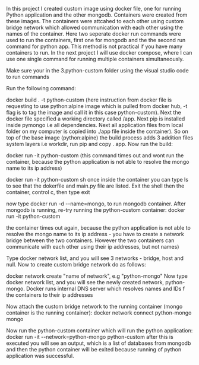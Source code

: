 In this project I created custom image using docker file, one for running Python application and the other mongodb. Containers were created from these images. The containers were attcahed to each other using custom bridge network which allowed communication with each other using the names of the container. Here two seperate docker run commands were used to run the containers, first one for mongodb and the the second run command for python app. This method is not practical if you have many containers to run. In the next project I will use docker compose, where I can use one single command for running multiple containers simultaneously.

Make sure your in the 3.python-custom folder using the visual studio code to run commands

Run the following command:

docker build . -t python-custom (here instruction from docker file is requesting to use python:alpine image which is pulled from docker hub, -t flag is to tag the image and call it in this case python-custom). Next the docker file specified a working directory called /app. Next pip is installed inside pymongo i.e all dependencies. Next all application files from local folder on my computer is copied into ./app file inside the container). So on top of the base image (python:alpine) the build process adds 3 addition files system layers i.e workdir, run pip and copy . app. Now run the build:

docker run -it python-custom (this command times out and wont run the container, because the python application is not able to resolve the mongo name to its ip address)

docker run -it python-custom sh
once inside the container you can type ls to see that the dokerfile and main.py file are listed. Exit the shell then the container, control c, then type exit

now type docker run -d --name=mongo, to run mongodb container. After mongodb is running, re-try running the python-custom container:
docker run -it python-custom

the container times out again, because the python application is not able to resolve the mongo name to its ip address - you have to create a network bridge between the two containers. However the two containers can communicate with each other using their ip addresses, but not names)

Type docker network list, and you will see 3 networks - bridge, host and null.
Now to create custom bridge network do as follows:

docker network create "name of network", e.g "python-mongo"
Now type docker network list, and you will see the newly created network, python-mongo. Docker runs internal DNS server which resolves names and IDs f the containers to their ip addresses

Now attach the custom bridge network to the running container (mongo container is the running container):
docker network connect python-mongo mongo

Now run the python-custom container which will run the python application:
docker run -it --network=python-mongo python-custom
after this is executed you will see an output, which is a list of databases from mongodb and then the python container will be exited because running of python application was successful.
